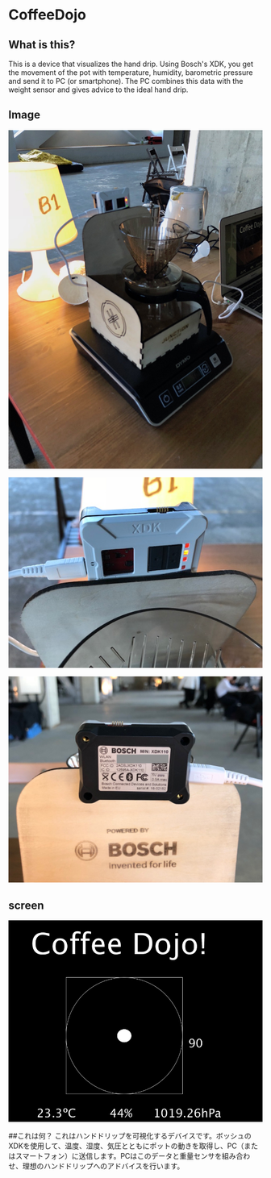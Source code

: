 # CoffeeDojo


## What is this?
This is a device that visualizes the hand drip. Using Bosch's XDK, you get the movement of the pot with temperature, humidity, barometric pressure and send it to PC (or smartphone). The PC combines this data with the weight sensor and gives advice to the ideal hand drip.

## Image
![Image](https://github.com/NaohiroIIDA/CoffeeDojo/blob/master/IMG_0483.jpg?raw=true)

![Image](https://github.com/NaohiroIIDA/CoffeeDojo/blob/master/IMG_0484.jpg?raw=true)

![Image](https://github.com/NaohiroIIDA/CoffeeDojo/blob/master/IMG_0486.jpg?raw=true)



## screen
![Image](https://github.com/NaohiroIIDA/CoffeeDojo/blob/master/screen.png?raw=true)



##これは何？
これはハンドドリップを可視化するデバイスです。ボッシュのXDKを使用して、温度、湿度、気圧とともにポットの動きを取得し、PC（またはスマートフォン）に送信します。PCはこのデータと重量センサを組み合わせ、理想のハンドドリップへのアドバイスを行います。
